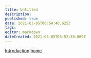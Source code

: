 ```yaml
---
title: Untitled
description: 
published: true
date: 2021-03-05T06:54:40.625Z
tags: 
editor: markdown
dateCreated: 2021-03-05T06:52:39.069Z
---
```


[Introduction](/Introduction)
[home](/home)